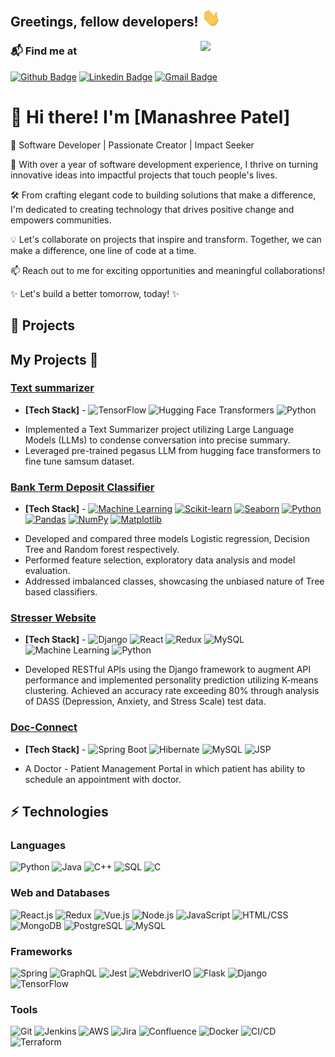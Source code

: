 <h2>Greetings, fellow developers! <img src="https://raw.githubusercontent.com/ABSphreak/ABSphreak/master/gifs/Hi.gif" width="30px"></h2>

<img align='right' src='https://user-images.githubusercontent.com/5713670/87202985-820dcb80-c2b6-11ea-9f56-7ec461c497c3.gif' width='200"'>

### 📬 Find me at
[![Github Badge](http://img.shields.io/badge/-Github-black?style=flat-square&logo=github&link=https://github.com/mana9512/)](https://github.com/mana9512/) 
[![Linkedin Badge](https://img.shields.io/badge/-LinkedIn-blue?style=flat-square&logo=Linkedin&logoColor=white&link=https://www.linkedin.com/in/manashree-patel/)](https://www.linkedin.com/in/manashreepatel)
[![Gmail Badge](https://img.shields.io/badge/-Gmail-d14836?style=flat-square&logo=Gmail&logoColor=white&link=mailto:manashreepatel28@gmail.com)](mailto:manashreepatel28@gmail.com)


# 👋 Hi there! I'm [Manashree Patel]

🚀 Software Developer | Passionate Creator | Impact Seeker

🌟 With over a year of software development experience, I thrive on turning innovative ideas into impactful projects that touch people's lives. 

🛠️ From crafting elegant code to building solutions that make a difference, I'm dedicated to creating technology that drives positive change and empowers communities.

💡 Let's collaborate on projects that inspire and transform. Together, we can make a difference, one line of code at a time.

📫 Reach out to me for exciting opportunities and meaningful collaborations!

✨ Let's build a better tomorrow, today! ✨
## 👯 Projects

## My Projects 🌟

### [Text summarizer](https://github.com/mana9512/Text-Summarizer)
* **[Tech Stack]** - ![TensorFlow](https://img.shields.io/badge/-TensorFlow-orange?style=flat-square&logo=tensorflow&logoColor=white)
![Hugging Face Transformers](https://img.shields.io/badge/-Hugging_Face_Transformers-blue?style=flat-square&logo=huggingface&logoColor=white)
![Python](https://img.shields.io/badge/-Python-blue?style=flat-square&logo=python&logoColor=white)
- Implemented a Text Summarizer project utilizing Large Language Models (LLMs) to condense conversation into precise summary.
- Leveraged pre-trained pegasus LLM from hugging face transformers to fine tune samsum dataset.

### [Bank Term Deposit Classifier](https://github.com/mana9512/bank-term-deposit-prediction)
* **[Tech Stack]** - [![Machine Learning](https://img.shields.io/badge/Machine_Learning-blue?style=flat-square&logo=machine-learning)](https://www.tensorflow.org/)
[![Scikit-learn](https://img.shields.io/badge/Scikit_learn-orange?style=flat-square&logo=scikit-learn)](https://scikit-learn.org/)
[![Seaborn](https://img.shields.io/badge/Seaborn-brightgreen?style=flat-square&logo=seaborn)](https://seaborn.pydata.org/)
[![Python](https://img.shields.io/badge/Python-yellow?style=flat-square&logo=python)](https://www.python.org/)
[![Pandas](https://img.shields.io/badge/Pandas-red?style=flat-square&logo=pandas)](https://pandas.pydata.org/)
[![NumPy](https://img.shields.io/badge/NumPy-blueviolet?style=flat-square&logo=numpy)](https://numpy.org/)
[![Matplotlib](https://img.shields.io/badge/Matplotlib-lightgrey?style=flat-square&logo=matplotlib)](https://matplotlib.org/)
- Developed  and compared three models Logistic regression, Decision Tree and Random forest respectively.
- Performed feature selection, exploratory data analysis and model evaluation.
- Addressed imbalanced classes, showcasing the unbiased nature of Tree based classifiers.

### [Stresser Website](https://github.com/mana9512/Stresser)
* **[Tech Stack]** - ![Django](https://img.shields.io/badge/-Django-092E20?style=flat-square&logo=django&logoColor=white)
![React](https://img.shields.io/badge/-React-61DAFB?style=flat-square&logo=react&logoColor=white)
![Redux](https://img.shields.io/badge/-Redux-764ABC?style=flat-square&logo=redux&logoColor=white)
![MySQL](https://img.shields.io/badge/-MySQL-4479A1?style=flat-square&logo=mysql&logoColor=white)
![Machine Learning](https://img.shields.io/badge/-Machine%20Learning-FF6F61?style=flat-square)
![Python](https://img.shields.io/badge/-Python-3776AB?style=flat-square&logo=python&logoColor=white)
- Developed RESTful APIs using the Django framework to augment API performance and implemented personality prediction utilizing K-means clustering. Achieved an accuracy rate exceeding 80% through analysis of DASS (Depression, Anxiety, and Stress Scale) test data.

### [Doc-Connect](https://github.com/mana9512/Doc-Connect)
* **[Tech Stack]** -  ![Spring Boot](https://img.shields.io/badge/-Spring_Boot-brightgreen?style=flat-square&logo=spring-boot&logoColor=white)
![Hibernate](https://img.shields.io/badge/-Hibernate-orange?style=flat-square&logo=hibernate&logoColor=white)
![MySQL](https://img.shields.io/badge/-MySQL-blue?style=flat-square&logo=mysql&logoColor=white)
![JSP](https://img.shields.io/badge/-JSP-red?style=flat-square&logo=jsp&logoColor=white)
- A Doctor - Patient Management Portal in which patient has ability to schedule an appointment with doctor.


## ⚡ Technologies
### Languages
![Python](https://img.shields.io/badge/-Python-blue?style=flat-square&logo=python&logoColor=white)
![Java](https://img.shields.io/badge/-Java-orange?style=flat-square&logo=java&logoColor=white)
![C++](https://img.shields.io/badge/-C++-blueviolet?style=flat-square&logo=c%2B%2B&logoColor=white)
![SQL](https://img.shields.io/badge/-SQL-green?style=flat-square&logo=sql&logoColor=white)
![C](https://img.shields.io/badge/-C-brightgreen?style=flat-square&logo=c&logoColor=white)

### Web and Databases
![React.js](https://img.shields.io/badge/-React.js-blue?style=flat-square&logo=react&logoColor=white)
![Redux](https://img.shields.io/badge/-Redux-purple?style=flat-square&logo=redux&logoColor=white)
![Vue.js](https://img.shields.io/badge/-Vue.js-green?style=flat-square&logo=vue.js&logoColor=white)
![Node.js](https://img.shields.io/badge/-Node.js-brightgreen?style=flat-square&logo=node.js&logoColor=white)
![JavaScript](https://img.shields.io/badge/-JavaScript-yellow?style=flat-square&logo=javascript&logoColor=white)
![HTML/CSS](https://img.shields.io/badge/-HTML/CSS-orange?style=flat-square&logo=html5&logoColor=white)
![MongoDB](https://img.shields.io/badge/-MongoDB-green?style=flat-square&logo=mongodb&logoColor=white)
![PostgreSQL](https://img.shields.io/badge/-PostgreSQL-blue?style=flat-square&logo=postgresql&logoColor=white)
![MySQL](https://img.shields.io/badge/-MySQL-blue?style=flat-square&logo=mysql&logoColor=white)

### Frameworks
![Spring](https://img.shields.io/badge/-Spring-brightgreen?style=flat-square&logo=spring&logoColor=white)
![GraphQL](https://img.shields.io/badge/-GraphQL-e535ab?style=flat-square&logo=graphql&logoColor=white)
![Jest](https://img.shields.io/badge/-Jest-red?style=flat-square&logo=jest&logoColor=white)
![WebdriverIO](https://img.shields.io/badge/-WebdriverIO-black?style=flat-square&logo=webdriverio&logoColor=white)
![Flask](https://img.shields.io/badge/-Flask-yellowgreen?style=flat-square&logo=flask&logoColor=white)
![Django](https://img.shields.io/badge/-Django-green?style=flat-square&logo=django&logoColor=white)
![TensorFlow](https://img.shields.io/badge/-TensorFlow-orange?style=flat-square&logo=tensorflow&logoColor=white)

### Tools
![Git](https://img.shields.io/badge/-Git-orange?style=flat-square&logo=git&logoColor=white)
![Jenkins](https://img.shields.io/badge/-Jenkins-blue?style=flat-square&logo=jenkins&logoColor=white)
![AWS](https://img.shields.io/badge/-AWS-orange?style=flat-square&logo=amazon-aws&logoColor=white)
![Jira](https://img.shields.io/badge/-Jira-blue?style=flat-square&logo=jira-software&logoColor=white)
![Confluence](https://img.shields.io/badge/-Confluence-blue?style=flat-square&logo=confluence&logoColor=white)
![Docker](https://img.shields.io/badge/-Docker-blue?style=flat-square&logo=docker&logoColor=white)
![CI/CD](https://img.shields.io/badge/-CI/CD-black?style=flat-square&logo=continuous-integration&logoColor=white)
![Terraform](https://img.shields.io/badge/-Terraform-blueviolet?style=flat-square&logo=terraform&logoColor=white)
